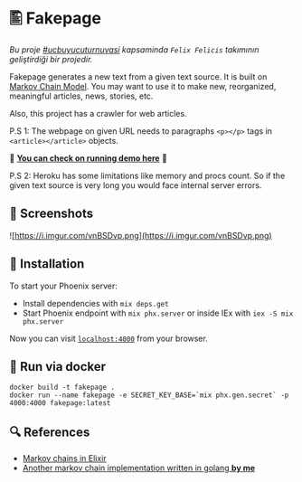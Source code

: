 # 🖺 Fakepage

_Bu proje [#ucbuyucuturnuvasi](https://ucbuyucuturnuvasi.com/) kapsaminda `Felix Felicis` takımının geliştirdiği bir projedir._

Fakepage generates a new text from a given text source. It is built on [Markov Chain Model](https://en.wikipedia.org/wiki/Markov_chain). You may want to use it to make new, reorganized, meaningful articles, news, stories, etc.

Also, this project has a crawler for web articles.

P.S 1: The webpage on given URL needs to paragraphs `<p></p>` tags in `<article></article>` objects.

🚀 [**You can check on running demo here**](https://ancient-brushlands-26359.herokuapp.com/) 🚀

P.S 2: Heroku has some limitations like memory and procs count. So if the given text source is very long you would face internal server errors.

## 🔮 Screenshots

![https://i.imgur.com/vnBSDvp.png](https://i.imgur.com/vnBSDvp.png)

## 🚧 Installation

To start your Phoenix server:

  * Install dependencies with `mix deps.get`
  * Start Phoenix endpoint with `mix phx.server` or inside IEx with `iex -S mix phx.server`

Now you can visit [`localhost:4000`](http://localhost:4000) from your browser.

## 🐳 Run via docker

```shell
docker build -t fakepage .
docker run --name fakepage -e SECRET_KEY_BASE=`mix phx.gen.secret` -p 4000:4000 fakepage:latest
```

## 🔍 References

* [Markov chains in Elixir](https://neiro.io/2016-07-31-markov-chains-in-elixir.md.html)
* [Another markov chain implementation written in golang **by me**](https://github.com/murat/mark-go-v/blob/master/main.go)